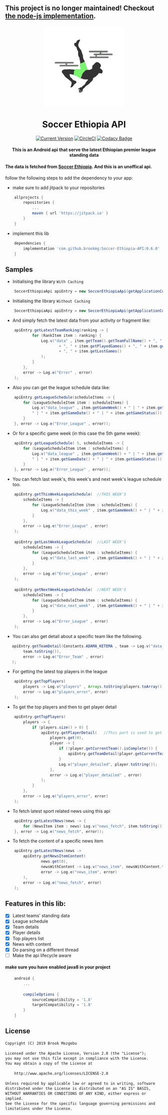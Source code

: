 ## This project is no longer maintained! Checkout [the node-js implementation](https://github.com/brookmg/soccer-ethiopia-api-node).

<p align="center">
	<img src="https://github.com/brookmg/Soccer-Ethiopia-API/blob/master/soccer_ethiopia_api.png?raw=true" alt="Soccer Ethiopia" /><br>
	<h1 align="center"> Soccer Ethiopia API </h1>
	<p align="center">
		<a href="https://jitpack.io/#brookmg/Soccer-Ethiopia-API"><img src="https://jitpack.io/v/brookmg/Soccer-Ethiopia-API.svg" alt="Current Version" /></a>
		<a href="https://circleci.com/gh/brookmg/Soccer-Ethiopia-API/tree/master"><img src="https://circleci.com/gh/brookmg/Soccer-Ethiopia-API/tree/master.svg?style=svg" alt="CircleCI" /></a>
		<a href="https://app.codacy.com/app/brookmg/Soccer-Ethiopia-API?utm_source=github.com&utm_medium=referral&utm_content=brookmg/Soccer-Ethiopia-API&utm_campaign=Badge_Grade_Dashboard"><img src="https://api.codacy.com/project/badge/Grade/9a865b7dc8124bed9d1476e6ed331a2a" alt="Codacy Badge" /></a></p><h4 align="center"> This is an Android api that serve the latest Ethiopian premier league standing data </h4></p>

#### The data is fetched from [Soccer Ethiopia](http://soccerethiopia.net). And this is an unoffical api.

follow the following steps to add the dependency to your app:

* make sure to add jitpack to your repositories

```gradle 
    allprojects {
        repositories {
            ...
            maven { url 'https://jitpack.io' }
        }
    }
```

* implement this lib

```gradle 
    dependencies {
        implementation 'com.github.brookmg:Soccer-Ethiopia-API:0.6.0'
    }
```

Samples
-------

* Initialising the library `With Caching`
```java
    SoccerEthiopiaApi apiEntry = new SoccerEthiopiaApi(getApplicationContext()); //recommended to use application context
```

* Initialising the library `Without Caching`
```java
    SoccerEthiopiaApi apiEntry = new SoccerEthiopiaApi(getApplicationContext(), false); //recommended to use application context
```

* And simply fetch the latest data from your activity or fragment like:
```java
    apiEntry.getLatestTeamRanking(ranking -> {
            for (RankItem item : ranking) {
                Log.v("data" , item.getTeam().getTeamFullName() + ", " + item.getTeam().getTeamLogo() + ", " + item.getRank()
                        + ", " + item.getPlayedGames() + ", " + item.getWonGames() + ", " + item.getDrawGames() 
                        + ", " + item.getLostGames()
                );
            }
        }, 
        error -> Log.e("Error" , error)
    );
```

* Also you can get the league schedule data like:
```java
    apiEntry.getLeagueSchedule(scheduleItems -> {
        for (LeagueScheduleItem item : scheduleItems) {
            Log.v("data_league" , item.getGameWeek() + " | " + item.getGameDetail() + 
            " | " + item.getGameDate() + " | " + item.getGameStatus());
        }
    }, error -> Log.e("Error_League" , error));
```

* Or for a specific game week (in this case the 5th game week):
```java
    apiEntry.getLeagueSchedule( 5, scheduleItems -> {
        for (LeagueScheduleItem item : scheduleItems) {
            Log.v("data_league" , item.getGameWeek() + " | " + item.getGameDetail() + 
            " | " + item.getGameDate() + " | " + item.getGameStatus());
        }
    }, error -> Log.e("Error_League" , error));
```

* You can fetch last week's, this week's and next week's league schedule too.
```java
    apiEntry.getThisWeekLeagueSchedule(  //THIS WEEK'S
        scheduleItems -> {
            for (LeagueScheduleItem item : scheduleItems) {
                Log.v("data_this_week" , item.getGameWeek() + " | " + item.getGameDetail() + " | " + item.getGameDate() + " | " + item.getGameStatus());
            }
        },
        error -> Log.e("Error_League" , error)
    );

    apiEntry.getLastWeekLeagueSchedule(  //LAST WEEK'S
        scheduleItems -> {
            for (LeagueScheduleItem item : scheduleItems) {
                Log.v("data_last_week" , item.getGameWeek() + " | " + item.getGameDetail() + " | " + item.getGameDate() + " | " + item.getGameStatus());
            }
        },
        error -> Log.e("Error_League" , error)
    );

    apiEntry.getNextWeekLeagueSchedule(  //NEXT WEEK'S
        scheduleItems -> {
            for (LeagueScheduleItem item : scheduleItems) {
                Log.v("data_next_week" , item.getGameWeek() + " | " + item.getGameDetail() + " | " + item.getGameDate() + " | " + item.getGameStatus());
            }
        },
        error -> Log.e("Error_League" , error)
    );
```

* You can also get detail about a specific team like the following.
```java
   apiEntry.getTeamDetail(Constants.ADAMA_KETEMA , team -> Log.v("data_team_detail" ,
        team.toString()),
        error -> Log.e("Error_Team" , error)
   );
```

* For getting the latest top players in the league
```java
    apiEntry.getTopPlayers(
        players -> Log.v("players" , Arrays.toString(players.toArray())),
        error -> Log.e("players_error", error)
    );
```

* To get the top players and then to get player detail
```java
    apiEntry.getTopPlayers(
        players -> {
            if (players.size() > 0) {
                apiEntry.getPlayerDetail(	//This part is used to get the player's detail
                    players.get(0),
                    player -> {
                        if (!player.getCurrentTeam().isComplete()) {
                            apiEntry.getTeamDetail(player.getCurrentTeam(), player::setCurrentTeam, error -> {});
                        }
                        Log.v("player_detailed", player.toString());
                    },
                    error -> Log.e("player_detailed" , error)
                );
            }
        },
        error -> Log.e("players_error", error)
    );
``` 

* To fetch latest sport related news using this api
```java
    apiEntry.getLatestNews(news -> {
        for (NewsItem item : news) Log.v("news_fetch", item.toString());
    }, error -> Log.e("news_fetch", error));
```

* To fetch the content of a specific news item
```java
    apiEntry.getLatestNews(news -> 
        apiEntry.getNewsItemContent(
                news.get(0),
                newsWithContent -> Log.v("news_item", newsWithContent.toString()),
                error -> Log.e("news_item", error)
        ),
        error -> Log.e("news_fetch", error)
    );
```

## Features in this lib:
- [x] Latest teams' standing data
- [x] League schedule
- [x] Team details
- [x] Player details
- [x] Top players list
- [x] News with content
- [x] Do parsing on a different thread
- [ ] Make the api lifecycle aware

#### make sure you have enabled java8 in your project
 
```gradle
    android {
        ...
        
        compileOptions {
            sourceCompatibility = '1.8'
            targetCompatibility = '1.8'
        }
    }
```

## License

```
Copyright (C) 2019 Brook Mezgebu

Licensed under the Apache License, Version 2.0 (the "License");
you may not use this file except in compliance with the License.
You may obtain a copy of the License at

	http://www.apache.org/licenses/LICENSE-2.0

Unless required by applicable law or agreed to in writing, software
distributed under the License is distributed on an "AS IS" BASIS,
WITHOUT WARRANTIES OR CONDITIONS OF ANY KIND, either express or implied.
See the License for the specific language governing permissions and
limitations under the License.
```
